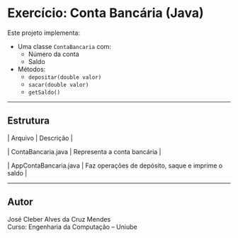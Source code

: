 # Exercício: Conta Bancária (Java)

Este projeto implementa:

- Uma classe `ContaBancaria` com:
  - Número da conta
  - Saldo
- Métodos:
  - `depositar(double valor)`
  - `sacar(double valor)`
  - `getSaldo()`

---

## Estrutura

| Arquivo | Descrição |

| ContaBancaria.java | Representa a conta bancária |

| AppContaBancaria.java | Faz operações de depósito, saque e imprime o saldo |

---

## Autor
José Cleber Alves da Cruz Mendes  
Curso: Engenharia da Computação – Uniube
